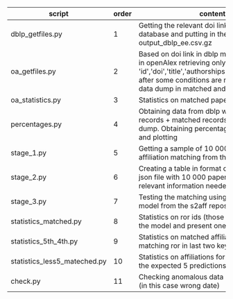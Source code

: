 script|order|content|
---|---|---|
dblp_getfiles.py | 1 | Getting the relevant doi link from the dblp database and putting in the file output_dblp_ee.csv.gz |
oa_getfiles.py| 2 | Based on doi link in dblp matched with those in openAlex retrieving only relevant keys 'id','doi','title','authorships','publication_year' after some conditions are met. Diving the data dump in matched and unmatched. |
oa_statistics.py| 3 | Statistics on matched papers|
percentages.py|4|Obtaining data from dblp website on total records + matched records from oa data dump. Obtaining percentages of coverage and plotting|
stage_1.py| 5 | Getting a sample of 10 000 papers to test affiliation matching from the matched files|
stage_2.py| 6 | Creating a table in format csv file from the json file with 10 000 papers with the relevant information needed |
stage_3.py| 7  | Testing the matching using the pretrained model from the s2aff repository|
statistics_matched.py| 8 | Statistics on ror ids (those outputted from the model and present ones in openAlex) |
statistics_5th_4th.py| 9 | Statistics on matched affiliations with matching ror in last two keys |
statistics_less5_mateched.py| 10 | Statistics on affiliations for which less than the expected 5 predictions are made |
check.py |11| Checking anomalous data in mached papers (in this case wrong date)|
